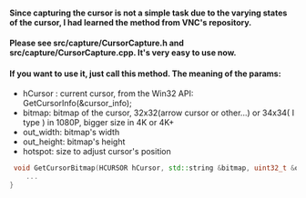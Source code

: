 #### Since capturing the cursor is not a simple task due to the varying states of the cursor, I had learned the method from VNC's repository.
#### Please see src/capture/CursorCapture.h and src/capture/CursorCapture.cpp. It's very easy to use now.

#### If you want to use it, just call this method. The meaning of the params:
- hCursor : current cursor, from the Win32 API: GetCursorInfo(&cursor_info);
- bitmap: bitmap of the cursor, 32x32(arrow cursor or other...) or 34x34( I type ) in 1080P, bigger size in 4K or 4K+
- out_width: bitmap's width
- out_height: bitmap's height
- hotspot: size to adjust cursor's position

```c++
 void GetCursorBitmap(HCURSOR hCursor, std::string &bitmap, uint32_t &out_width, uint32_t &out_height, Point& hotspot) {
    ...
}
```